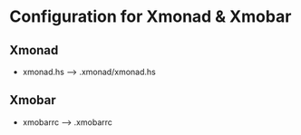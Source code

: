 # Configuration for Xmonad & Xmobar

## Xmonad

- xmonad.hs --> .xmonad/xmonad.hs

## Xmobar

- xmobarrc --> .xmobarrc
